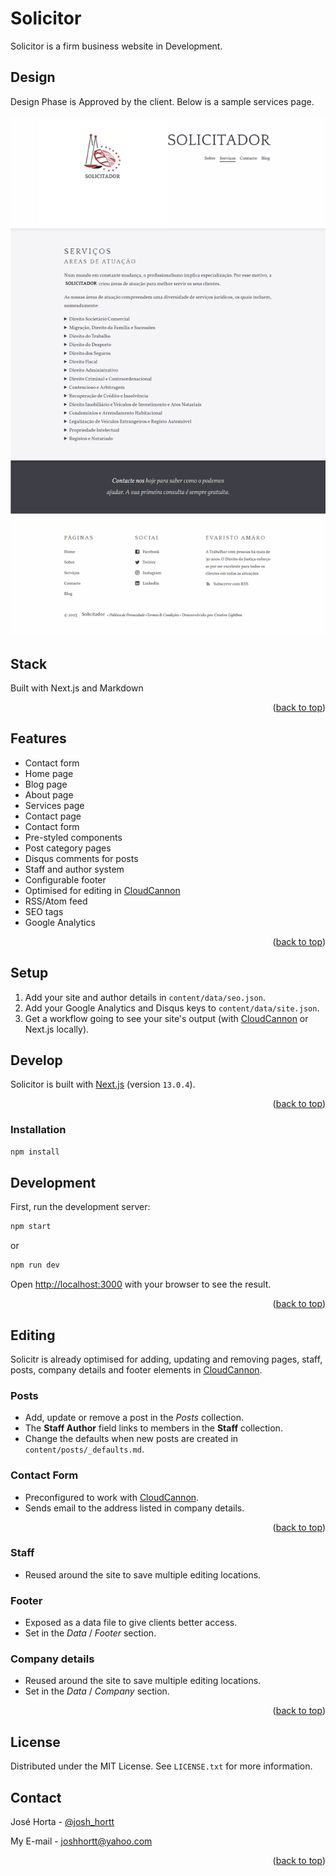 # Solicitor

Solicitor is a firm business website in Development.

## Design

Design Phase is Approved by the client. Below is a sample services page.

![Solicitor template screenshot](_screenshot.png)

## Stack

Built with Next.js and Markdown

<p align="right">(<a href="#readme-top">back to top</a>)</p>

## Features

- Contact form
- Home page
- Blog page
- About page
- Services page
- Contact page
- Contact form
- Pre-styled components
- Post category pages
- Disqus comments for posts
- Staff and author system
- Configurable footer
- Optimised for editing in [CloudCannon](https://cloudcannon.com/)
- RSS/Atom feed
- SEO tags
- Google Analytics

<p align="right">(<a href="#readme-top">back to top</a>)</p>

## Setup

1. Add your site and author details in `content/data/seo.json`.
2. Add your Google Analytics and Disqus keys to `content/data/site.json`.
3. Get a workflow going to see your site's output (with [CloudCannon](https://app.cloudcannon.com/)
   or Next.js locally).

## Develop

Solicitor is built with [Next.js](https://nextjs.org/) (version `13.0.4`).

<p align="right">(<a href="#readme-top">back to top</a>)</p>

### Installation

```bash
npm install
```

<!-- DEVELOPMENT -->

## Development

First, run the development server:

```bash
npm start
```

or

```bash
npm run dev
```

Open [http://localhost:3000](http://localhost:3000) with your browser to see the result.

<p align="right">(<a href="#readme-top">back to top</a>)</p>

## Editing

Solicitr is already optimised for adding, updating and removing pages, staff, posts, company details
and footer elements in [CloudCannon](https://app.cloudcannon.com/).

### Posts

- Add, update or remove a post in the _Posts_ collection.
- The **Staff Author** field links to members in the **Staff** collection.
- Change the defaults when new posts are created in `content/posts/_defaults.md`.

### Contact Form

- Preconfigured to work with [CloudCannon](https://app.cloudcannon.com/).
- Sends email to the address listed in company details.

<p align="right">(<a href="#readme-top">back to top</a>)</p>

### Staff

- Reused around the site to save multiple editing locations.

### Footer

- Exposed as a data file to give clients better access.
- Set in the _Data_ / _Footer_ section.

### Company details

- Reused around the site to save multiple editing locations.
- Set in the _Data_ / _Company_ section.

<p align="right">(<a href="#readme-top">back to top</a>)</p>

## License

Distributed under the MIT License. See `LICENSE.txt` for more information.

## Contact

José Horta - [@josh_hortt](https://twitter.com/josh_hortt)

My E-mail - [joshhortt@yahoo.com](joshhortt@yahoo.com)

<p align="right">(<a href="#readme-top">back to top</a>)</p>
